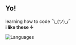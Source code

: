 ## Yo!
learning how to code ¯\\\_(ツ)_/¯
<br />
**i like these ↓**

![Languages](https://skillicons.dev/icons?i=js,html,css,cs,vue&perline=10)
